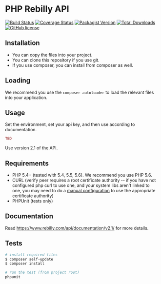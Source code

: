 # PHP Rebilly API

[![Build Status](https://img.shields.io/travis/Rebilly/rebilly-php/master.svg?style=flat-square)](https://travis-ci.org/Rebilly/rebilly-php)
[![Coverage Status](https://coveralls.io/repos/Rebilly/rebilly-php/badge.svg?branch=master&service=github)](https://coveralls.io/github/Rebilly/rebilly-php?branch=master)
[![Packagist Version](https://img.shields.io/packagist/v/rebilly/client-php.svg?style=flat-square)](https://packagist.org/packages/rebilly/client-php)
[![Total Downloads](https://img.shields.io/packagist/dt/rebilly/client-php.svg?style=flat-square)](https://packagist.org/packages/rebilly/client-php)
[![GitHub license](https://img.shields.io/badge/license-MIT-blue.svg?style=flat-square)](https://raw.githubusercontent.com/Rebilly/rebilly-php/master/LICENSE)

## Installation

*  You can copy the files into your project.
*  You can clone this repository if you use git.
*  If you use composer, you can install from composer as well.

## Loading
We recommend you use the `composer autoloader` to load the relevant files into your application.

## Usage

Set the environment, set your api key,
and then use according to documentation.

```php
TBD
```

Use version 2.1 of the API.

## Requirements

* PHP 5.4+ (tested with 5.4, 5.5, 5.6). We recommend you use PHP 5.6.
* CURL (verify peer requires a root certificate authority -- if you have not configured php curl to use one, and your system libs aren't linked to one, you may need to do a [manual configuration](http://stackoverflow.com/questions/17478283/paypal-access-ssl-certificate-unable-to-get-local-issuer-certificate/19149687#19149687) to use the appropriate certificate authority)
* PHPUnit (tests only)

## Documentation

Read https://www.rebilly.com/api/documentation/v2.1/ for more details.

## Tests

```bash
# install required files
$ composer self-update
$ composer install

# run the test (from project root)
phpunit
```
